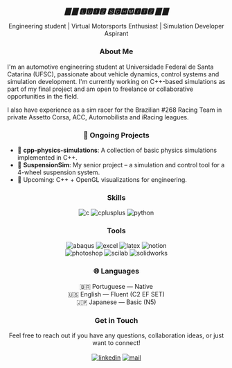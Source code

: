 <h3 align="center"> 
  <img src="" alt=""> <br>
  <em>▇ ▇ 🅻🆄🅸🆉 🆂🅲🅷🅼🅸🆃🆉 ▇ ▇</em> <br>
</h3>
<p align="center">
  Engineering student | Virtual Motorsports Enthusiast | Simulation Developer Aspirant
</p>

<h3 align="center"> About Me </h3> 

I'm an automotive engineering student at Universidade Federal de Santa Catarina (UFSC), passionate about vehicle dynamics, control systems and simulation development. I'm currently working on C++-based simulations as part of my final project and am open to freelance or collaborative opportunities in the field.

I also have experience as a sim racer for the Brazilian #268 Racing Team in private Assetto Corsa, ACC, Automobilista and iRacing leagues.

<h3 align="center"> 🚧 Ongoing Projects </h3>

- 🔬 **cpp-physics-simulations**: A collection of basic physics simulations implemented in C++.
- 🚗 **SuspensionSim**: My senior project – a simulation and control tool for a 4-wheel suspension system.
- 📘 Upcoming: C++ + OpenGL visualizations for engineering.

<h3 align="center"> Skills </h3> 
<p align="center"> 
  <img src="https://img.shields.io/badge/C-7F8B99?style=for-the-badge&logo=c&logoColor=white" alt="c">
  <img src="https://img.shields.io/badge/c%2B%2B-00599C?style=for-the-badge&logo=c%2B%2B&logoColor=white" alt="cplusplus">
  <img src="https://img.shields.io/badge/Python-3776AB?style=for-the-badge&logo=python&logoColor=white" alt="python">
</p> 

<h3 align="center"> Tools </h3> 
<p align="center"> 
  <img src="https://img.shields.io/badge/abaqus-009C94?style=for-the-badge&logo=dassaultsystemes&logoColor=white" alt="abaqus">
  <img src="https://img.shields.io/badge/excel-217346?style=for-the-badge&logo=microsoftexcel&logoColor=white" alt="excel">
  <img src="https://img.shields.io/badge/latex-008080?style=for-the-badge&logo=latex&logoColor=white" alt="latex">
  <img src="https://img.shields.io/badge/notion-000000?style=for-the-badge&logo=notion&logoColor=white" alt="notion"><br>
  <img src="https://img.shields.io/badge/photoshop-31A8FF?style=for-the-badge&logo=adobephotoshop&logoColor=white" alt="photoshop">
  <img src="https://img.shields.io/badge/scilab-CD1925?style=for-the-badge&logo=scilab&logoColor=white" alt="scilab">
  <img src="https://img.shields.io/badge/solidworks-DA291C?style=for-the-badge&logo=dassaultsystemes&logoColor=white" alt="solidworks">
</p> 

<h3 align="center"> 🌐 Languages </h3>
<p align="center"> 
  🇧🇷 Portuguese — Native <br>
  🇺🇸 English — Fluent (C2 EF SET) <br>
  🇯🇵 Japanese — Basic (N5)
</p> 

<h3 align="center"> Get in Touch </h3>

<p align="center"> 
Feel free to reach out if you have any questions, collaboration ideas, or just want to connect! <br><br>
  <a href="http://linkedin.com/in/luiz-schmitz"><img src="https://img.shields.io/badge/linkedin-0A66C2?style=for-the-badge&logo=linkedin&logoColor=white" alt="linkedin"></a>
  <a href="mailto:sgl_luiz@yahoo.co.jp"><img src="https://img.shields.io/badge/email-red?style=for-the-badge&logo=maildotru&logoColor=white" alt="mail"></a>
</p>


<!--
## Projects

Here are some of the key projects I've worked on:

- **[Project Name](link)**: Brief description of the project.
- **[Project Name](link)**: Brief description of the project.
- **[Project Name](link)**: Brief description of the project.

## Support Me

If you find any of my projects useful or interesting, consider buying me a coffee ☕️ to show your support!

[![ko-fi](https://www.ko-fi.com/img/githubbutton_sm.svg)](https://ko-fi.com/YOUR_KO-FI_PROFILE)

**luiz-schmitz/luiz-schmitz** is a ✨ _special_ ✨ repository because its `README.md` (this file) appears on your GitHub profile.

Here are some ideas to get you started:

- 🔭 I’m currently working on ...
- 🌱 I’m currently learning ...
- 👯 I’m looking to collaborate on ...
- 🤔 I’m looking for help with ...
- 💬 Ask me about ...
- 📫 How to reach me: ...
- 😄 Pronouns: ...
- ⚡ Fun fact: ...
-->
